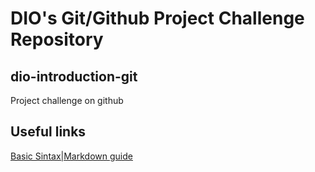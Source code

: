 # DIO's Git/Github Project Challenge Repository
## dio-introduction-git 
Project challenge on github
## Useful links
[Basic Sintax|Markdown guide](https://www.markdownguide.org/basic-syntax/)
